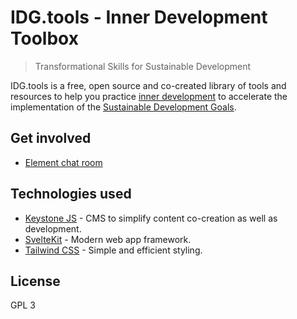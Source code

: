 # IDG.tools - Inner Development Toolbox

> Transformational Skills for Sustainable Development

IDG.tools is a free, open source and co-created library of tools and resources to help you practice [inner development](https://www.innerdevelopmentgoals.org) to accelerate the implementation of the [Sustainable Development Goals](https://www.undp.org/sustainable-development-goals).

## Get involved

-   [Element chat room](https://app.element.io/#/room/#idg-tools:community.innerdevelopmentgoals.org)

## Technologies used

-   [Keystone JS](https://keystonejs.com) - CMS to simplify content co-creation as well as development.
-   [SvelteKit](https://kit.svelte.dev) - Modern web app framework.
-   [Tailwind CSS](https://tailwindcss.com/) - Simple and efficient styling.

## License

GPL 3
